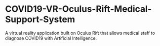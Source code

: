 # COVID19-VR-Oculus-Rift-Medical-Support-System
A virtual reality application built on Oculus Rift that allows medical staff to diagnose COVID19 with Artificial Intelligence.
